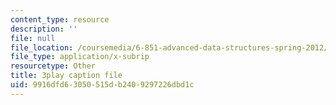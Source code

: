 ```yaml
---
content_type: resource
description: ''
file: null
file_location: /coursemedia/6-851-advanced-data-structures-spring-2012/9916dfd63050515db2409297226dbd1c_V3omVLzI0WE.vtt
file_type: application/x-subrip
resourcetype: Other
title: 3play caption file
uid: 9916dfd6-3050-515d-b240-9297226dbd1c
---
```

